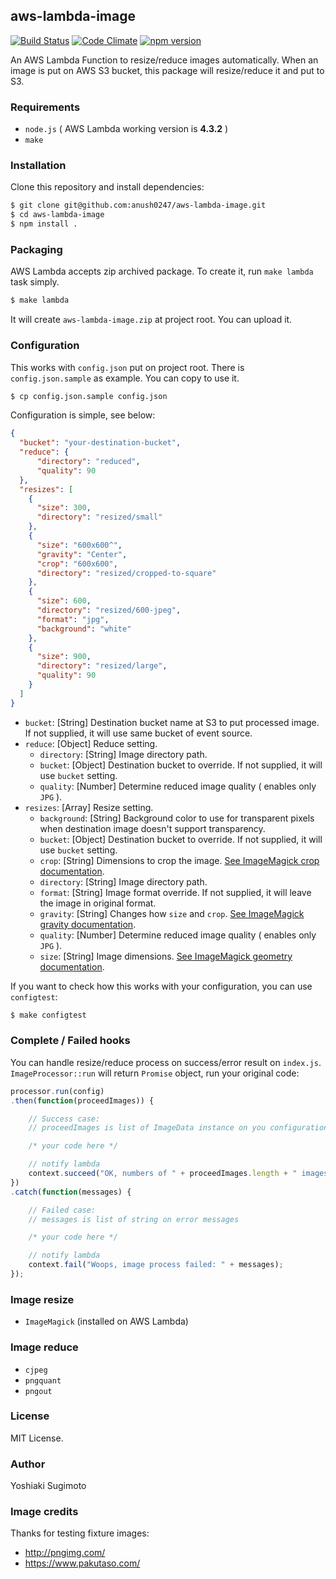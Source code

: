 ## aws-lambda-image

[![Build Status](https://travis-ci.org/ysugimoto/aws-lambda-image.svg?branch=master)](https://travis-ci.org/ysugimoto/aws-lambda-image)
[![Code Climate](https://codeclimate.com/github/ysugimoto/aws-lambda-image/badges/gpa.svg)](https://codeclimate.com/github/ysugimoto/aws-lambda-image)
[![npm version](https://badge.fury.io/js/aws-lambda-image.svg)](https://badge.fury.io/js/aws-lambda-image)

An AWS Lambda Function to resize/reduce images automatically. When an image is put on AWS S3 bucket, this package will resize/reduce it and put to S3.

### Requirements

- `node.js` ( AWS Lambda working version is **4.3.2** )
- `make`

### Installation

Clone this repository and install dependencies:

```bash
$ git clone git@github.com:anush0247/aws-lambda-image.git
$ cd aws-lambda-image
$ npm install .
```




### Packaging

AWS Lambda accepts zip archived package. To create it, run `make lambda` task simply.

```bash
$ make lambda
```

It will create `aws-lambda-image.zip` at project root. You can upload it.

### Configuration

This works with `config.json` put on project root. There is `config.json.sample` as example. You can copy to use it.

```bash
$ cp config.json.sample config.json
```

Configuration is simple, see below:

```json
{
  "bucket": "your-destination-bucket",
  "reduce": {
      "directory": "reduced",
      "quality": 90
  },
  "resizes": [
    {
      "size": 300,
      "directory": "resized/small"
    },
    {
      "size": "600x600^",
      "gravity": "Center",
      "crop": "600x600",
      "directory": "resized/cropped-to-square"
    },
    {
      "size": 600,
      "directory": "resized/600-jpeg",
      "format": "jpg",
      "background": "white"
    },
    {
      "size": 900,
      "directory": "resized/large",
      "quality": 90
    }
  ]
}
```

- `bucket`: [String] Destination bucket name at S3 to put processed image. If not supplied, it will use same bucket of event source.
- `reduce`: [Object] Reduce setting.
  - `directory`: [String] Image directory path.
  - `bucket`: [Object] Destination bucket to override. If not supplied, it will use `bucket` setting.
  - `quality`: [Number] Determine reduced image quality ( enables only `JPG` ).
- `resizes`: [Array] Resize setting.
  - `background`: [String] Background color to use for transparent pixels when destination image doesn't support transparency.
  - `bucket`: [Object] Destination bucket to override. If not supplied, it will use `bucket` setting.
  - `crop`: [String] Dimensions to crop the image. [See ImageMagick crop documentation](http://imagemagick.org/script/command-line-options.php#crop).
  - `directory`: [String] Image directory path.
  - `format`: [String] Image format override. If not supplied, it will leave the image in original format.
  - `gravity`: [String] Changes how `size` and `crop`. [See ImageMagick gravity documentation](http://imagemagick.org/script/command-line-options.php#gravity).
  - `quality`: [Number] Determine reduced image quality ( enables only `JPG` ).
  - `size`: [String] Image dimensions. [See ImageMagick geometry documentation](http://imagemagick.org/script/command-line-processing.php#geometry).

If you want to check how this works with your configuration, you can use `configtest`:

```bash
$ make configtest
```

### Complete / Failed hooks

You can handle resize/reduce process on success/error result on `index.js`. `ImageProcessor::run` will return `Promise` object, run your original code:

```javascript
processor.run(config)
.then(function(proceedImages)) {

    // Success case:
    // proceedImages is list of ImageData instance on you configuration

    /* your code here */

    // notify lambda
    context.succeed("OK, numbers of " + proceedImages.length + " images has proceeded.");
})
.catch(function(messages) {

    // Failed case:
    // messages is list of string on error messages

    /* your code here */

    // notify lambda
    context.fail("Woops, image process failed: " + messages);
});
```

### Image resize

- `ImageMagick` (installed on AWS Lambda)

### Image reduce

- `cjpeg`
- `pngquant`
- `pngout`

### License

MIT License.

### Author

Yoshiaki Sugimoto

### Image credits

Thanks for testing fixture images:

- http://pngimg.com/
- https://www.pakutaso.com/

